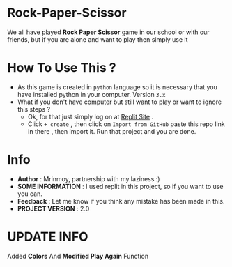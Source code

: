 # Rock-Paper-Scissor
We all have played **Rock Paper Scissor** game in our school or with our friends, but if you are alone and want to play then simply use it
# How To Use This ?
- As this game is created in `python` language so it is necessary that you have installed python in your computer. Version `3.x`
- What if you don't have computer but still want to play or want to ignore this steps ? 
  - Ok, for that just simply log on at [Replit Site](https://replit.com) . 
  - Click ` + create ` , then click on `Import from GitHub` paste this repo link in there , then import it. Run that project and you are done. 
# Info
- **Author** : Mrinmoy, partnership with my laziness :)
- **SOME INFORMATION** : I used replit in this project, so if you want to use you can. 
- **Feedback** : Let me know if you think any mistake has been made in this. 
- **PROJECT VERSION** : 2.0
# UPDATE INFO
Added **Colors** And **Modified Play Again** Function
